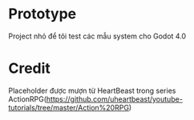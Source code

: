 # Prototype
Project nhỏ để tôi test các mẫu system cho Godot 4.0

# Credit
Placeholder được mượn từ HeartBeast trong series ActionRPG(https://github.com/uheartbeast/youtube-tutorials/tree/master/Action%20RPG)